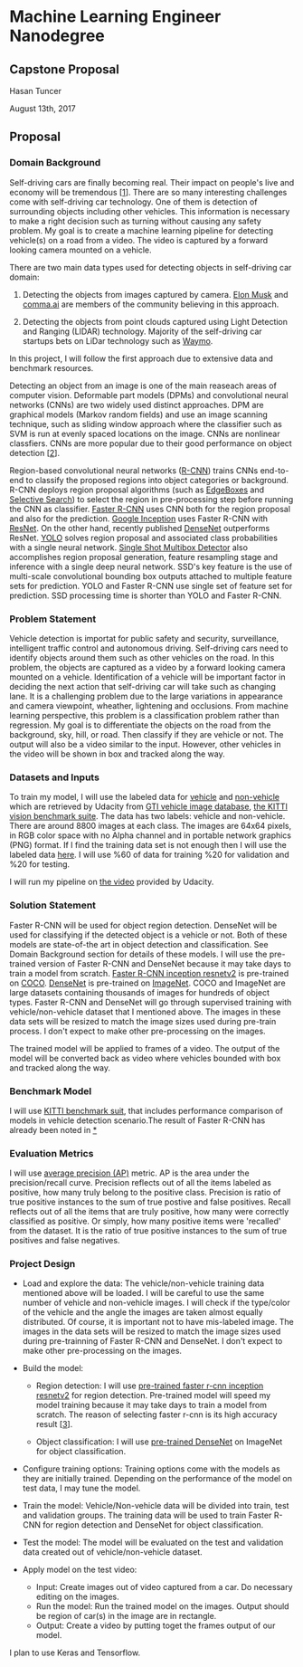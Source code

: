 # Machine Learning Engineer Nanodegree
## Capstone Proposal
Hasan Tuncer

August 13th, 2017

## Proposal

### Domain Background

Self-driving cars are finally becoming real. Their impact on people's live and economy will be tremendous [[1](https://medium.com/startup-grind/mind-blowing-driverless-future-fcc5197d509)]. There are so many interesting challenges come with self-driving car technology. One of them is detection of surrounding objects including other vehicles. This information is necessary to make a right decision such as turning without causing any safety problem. My goal is to create a machine learning pipeline for detecting vehicle(s) on a road from a video. The video is captured by a forward looking camera mounted on a vehicle.

There are two main data types used for detecting objects in self-driving car domain:

1) Detecting the objects from images captured by camera. [Elon Musk](https://www.youtube.com/watch?v=zIwLWfaAg-8&feature=youtu.be&t=14m48s) and [comma.ai](https://comma.ai) are members of the community believing in this approach.  

2) Detecting the objects from point clouds captured using Light Detection and Ranging (LIDAR) technology. Majority of the self-driving car startups bets on LiDar technology such as [Waymo](https://waymo.com). 

In this project, I will follow the first approach due to extensive data and benchmark resources. 

Detecting an object from an image is one of the main reaseach areas of computer vision. Deformable part models (DPMs) and convolutional neural networks (CNNs) are two widely used distinct approaches. DPM are graphical models (Markov random fields) and use an image scanning technique, such as sliding window approach where the classifier such as SVM is run at evenly spaced locations on the image. CNNs are nonlinear classfiers. CNNs are more popular due to their good performance on object detection [[2](https://arxiv.org/pdf/1409.5403.pdf)]. 


Region-based convolutional neural networks ([R-CNN](https://arxiv.org/abs/1311.2524)) trains CNNs end-to-end to classify the proposed regions into object categories or background. R-CNN deploys region proposal algorithms (such as [EdgeBoxes](https://www.microsoft.com/en-us/research/publication/edge-boxes-locating-object-proposals-from-edges/) and [Selective Search](https://www.koen.me/research/pub/vandesande-iccv2011.pdf)) to select the region in pre-processing step before running the CNN as classifier. [Faster R-CNN](https://arxiv.org/pdf/1506.01497.pdf) uses CNN both for the region proposal and also for the prediction. [Google Inception](https://arxiv.org/abs/1409.4842) uses Faster R-CNN with [ResNet](https://arxiv.org/abs/1512.03385). On the other hand, recently published [DenseNet](https://arxiv.org/pdf/1608.06993.pdf) outperforms ResNet. [YOLO](https://arxiv.org/abs/1506.02640) solves region proposal and associated class probabilities with a single neural network. [Single Shot Multibox Detector](https://arxiv.org/abs/1512.02325) also accomplishes  region proposal generation, feature resampling stage and inference with a single deep neural network.  SSD's key feature is the use of multi-scale convolutional bounding box outputs attached to multiple feature sets for prediction. YOLO and Faster R-CNN use single set of feature set for prediction. SSD processing time is shorter than YOLO and Faster R-CNN.


### Problem Statement

Vehicle detection is importat for public safety and security, surveillance, intelligent traffic control and autonomous driving.  Self-driving cars need to identify objects around them such as other vehicles on the road. In this problem, the objects are captured as a video by a forward looking camera mounted on a vehicle. Identification of a vehicle will be important factor in deciding the next action that self-driving car will take such as changing lane. It is a challenging problem due to the large variations in appearance and camera viewpoint, wheather, lightening and occlusions. From machine learning perspective, this problem is a classification problem rather than regression. My goal is to differentiate the objects on the road from the background, sky, hill, or road. Then classify if they are vehicle or not. The output will also be a video similar to the input.  However,  other vehicles in the video will be shown in box and tracked along the way.



### Datasets and Inputs

To train my model, I will use the labeled data for [vehicle](https://s3.amazonaws.com/udacity-sdc/Vehicle_Tracking/vehicles.zip) and [non-vehicle](https://s3.amazonaws.com/udacity-sdc/Vehicle_Tracking/non-vehicles.zip) which are retrieved by Udacity from  [GTI vehicle image database](http://www.gti.ssr.upm.es/data/Vehicle_database.html), [the KITTI vision benchmark suite](http://www.cvlibs.net/datasets/kitti/). The data has two labels: vehicle and non-vehicle. There are around 8800 images at each class. The images are 64x64 pixels, in RGB color space with no Alpha channel and in portable network graphics (PNG) format. If I find the training data set is not enough then I will use the labeled data [here](https://github.com/udacity/self-driving-car/tree/master/annotations). I will use %60 of data for training %20 for validation and %20 for testing.

I will run my pipeline on [the video](https://github.com/udacity/CarND-Vehicle-Detection/blob/master/project_video.mp4) provided by Udacity.


### Solution Statement

Faster R-CNN will be used for object region detection. DenseNet will be used for classifying if the detected object is a vehicle or not. Both of these models are state-of-the art in object detection and classification. See Domain Background section for details of these models. I will use the pre-trained version of Faster R-CNN and DenseNet because it may take days to train a model from scratch. [Faster R-CNN inception resnetv2](https://github.com/tensorflow/models/blob/master/object_detection/g3doc/detection_model_zoo.md) is pre-trained on [COCO](http://mscoco.org). [DenseNet](https://github.com/liuzhuang13/DenseNet) is pre-trained on [ImageNet](http://www.image-net.org). COCO and ImageNet are large datasets containing thousands of images for hundreds of object types. Faster R-CNN and DenseNet will go through supervised training with vehicle/non-vehicle dataset that I mentioned above. The images in these data sets will be resized to match the image sizes used during pre-train process. I don't expect to make other pre-processing on the images.

The trained model will be applied to frames of a video. The output of the model will be converted back as video where vehicles bounded with box and tracked along the way.


### Benchmark Model

I will use [KITTI benchmark suit](http://www.cvlibs.net/datasets/kitti/eval_object.php), that includes performance comparison of models in vehicle detection scenario.The result of Faster R-CNN has already been noted in [*](http://www.cvlibs.net/datasets/kitti/eval_object_detail.php?&result=3a25efaffca8895ffba2a65a5cbe4254d8dda259) 


### Evaluation Metrics

I will use [average precision (AP)](http://homepages.inf.ed.ac.uk/ckiw/postscript/ijcv_voc09.pdf) metric. AP is the area under the precision/recall curve. Precision reflects out of all the items labeled as positive, how many truly belong to the positive class. Precision is ratio of true positive instances to the sum of true postive and false positives. Recall reflects out of all the items that are truly positive, how many were correctly classified as positive. Or simply, how many positive items were 'recalled' from the dataset. It is  the ratio of true positive instances to the sum of true positives and false negatives.  


### Project Design

* Load and explore the data: The vehicle/non-vehicle training data mentioned above will be loaded. I will be careful to use the same number of vehicle and non-vehicle images. I will check if the type/color of the vehicle and the angle the images are taken almost equally distributed. Of course, it is important not to have mis-labeled image. The images in the data sets will be resized to match the image sizes used during pre-trainning of Faster R-CNN and DenseNet. I don't expect to make other pre-processing on the images.

* Build the model: 
  * Region detection: I will use [pre-trained faster r-cnn inception resnetv2](https://github.com/tensorflow/models/blob/master/object_detection/g3doc/detection_model_zoo.md) for region detection. Pre-trained model will speed my model training because it may take days to train a model from scratch. The reason of selecting faster r-cnn is its high accuracy result [[3](https://arxiv.org/abs/1611.10012)]. 
  
  * Object classification: I will use [pre-trained DenseNet](https://github.com/liuzhuang13/DenseNet) on ImageNet for object classification.

* Configure training options: Training options come with the models as they are initially trained. Depending on the performance of the model on test data, I may tune the model.

* Train the model: Vehicle/Non-vehicle data will be divided into train, test and validation groups. The training data will be used to train Faster R-CNN  for region detection and DenseNet for object classification. 

* Test the model: The model will be evaluated on the test and validation data created out of vehicle/non-vehicle dataset. 

* Apply model on the test video: 
  * Input: Create images out of video captured from a car.  Do necessary editing on the images.
  * Run the model: Run the trained model on the images. Output should be region of  car(s) in the image are in rectangle.
  * Output: Create a video by putting toget the frames output of our model.

I plan to use Keras and Tensorflow.
